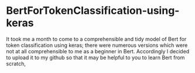 # BertForTokenClassification-using-keras
It took me a month to come to a comprehensible and tidy model of Bert for token classification using keras; there were numerous versions which were not at all comprehensible to me as a beginner in Bert. Accordingly I decided to upload it to my github so that it may be helpful to you to learn Bert from scratch,
